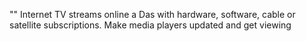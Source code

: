 "<?=$adsense ?>"
Internet TV streams online a Das with hardware, software, cable or satellite subscriptions.   Make media players updated and get viewing